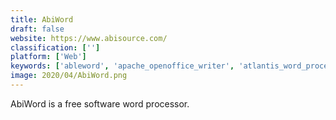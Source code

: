```yaml
---
title: AbiWord
draft: false 
website: https://www.abisource.com/
classification: ['']
platform: ['Web']
keywords: ['ableword', 'apache_openoffice_writer', 'atlantis_word_processor', 'byword', 'etherpad', 'jama_connect', 'libreoffice_-_writer', 'manuskript', 'mellel', 'microsoft_word', 'notion', 'onlyoffice', 'pages', 'scrivener', 'typora', 'wps_writer', 'write_app', 'zoho_writer']
image: 2020/04/AbiWord.png
---
```

AbiWord is a free software word processor.